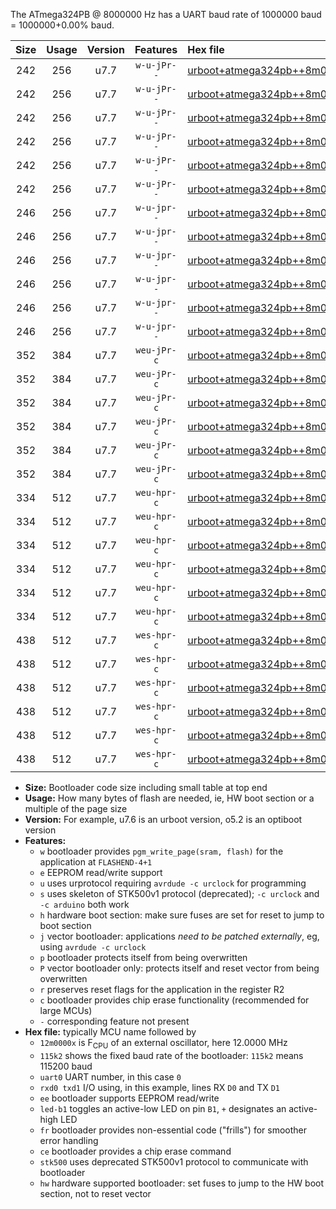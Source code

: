 The ATmega324PB @ 8000000 Hz has a UART baud rate of 1000000 baud = 1000000+0.00% baud.

|Size|Usage|Version|Features|Hex file|
|:-:|:-:|:-:|:-:|:--|
|242|256|u7.7|`w-u-jPr--`|[urboot+atmega324pb++8m0000x+1000k0_uart0_rxd0_txd1_led+b0.hex](https://raw.githubusercontent.com/stefanrueger/urboot.hex/main/cores/mightycore/atmega324pb/external_oscillator/fcpu++8m0000_Hz/br+1000k0_bps/urboot+atmega324pb++8m0000x+1000k0_uart0_rxd0_txd1_led+b0.hex)|
|242|256|u7.7|`w-u-jPr--`|[urboot+atmega324pb++8m0000x+1000k0_uart0_rxd0_txd1_led+b7.hex](https://raw.githubusercontent.com/stefanrueger/urboot.hex/main/cores/mightycore/atmega324pb/external_oscillator/fcpu++8m0000_Hz/br+1000k0_bps/urboot+atmega324pb++8m0000x+1000k0_uart0_rxd0_txd1_led+b7.hex)|
|242|256|u7.7|`w-u-jPr--`|[urboot+atmega324pb++8m0000x+1000k0_uart1_rxd2_txd3_led+b0.hex](https://raw.githubusercontent.com/stefanrueger/urboot.hex/main/cores/mightycore/atmega324pb/external_oscillator/fcpu++8m0000_Hz/br+1000k0_bps/urboot+atmega324pb++8m0000x+1000k0_uart1_rxd2_txd3_led+b0.hex)|
|242|256|u7.7|`w-u-jPr--`|[urboot+atmega324pb++8m0000x+1000k0_uart1_rxd2_txd3_led+b7.hex](https://raw.githubusercontent.com/stefanrueger/urboot.hex/main/cores/mightycore/atmega324pb/external_oscillator/fcpu++8m0000_Hz/br+1000k0_bps/urboot+atmega324pb++8m0000x+1000k0_uart1_rxd2_txd3_led+b7.hex)|
|242|256|u7.7|`w-u-jPr--`|[urboot+atmega324pb++8m0000x+1000k0_uart2_rxe2_txe3_led+b0.hex](https://raw.githubusercontent.com/stefanrueger/urboot.hex/main/cores/mightycore/atmega324pb/external_oscillator/fcpu++8m0000_Hz/br+1000k0_bps/urboot+atmega324pb++8m0000x+1000k0_uart2_rxe2_txe3_led+b0.hex)|
|242|256|u7.7|`w-u-jPr--`|[urboot+atmega324pb++8m0000x+1000k0_uart2_rxe2_txe3_led+b7.hex](https://raw.githubusercontent.com/stefanrueger/urboot.hex/main/cores/mightycore/atmega324pb/external_oscillator/fcpu++8m0000_Hz/br+1000k0_bps/urboot+atmega324pb++8m0000x+1000k0_uart2_rxe2_txe3_led+b7.hex)|
|246|256|u7.7|`w-u-jpr--`|[urboot+atmega324pb++8m0000x+1000k0_uart0_rxd0_txd1_led+b0_fr.hex](https://raw.githubusercontent.com/stefanrueger/urboot.hex/main/cores/mightycore/atmega324pb/external_oscillator/fcpu++8m0000_Hz/br+1000k0_bps/urboot+atmega324pb++8m0000x+1000k0_uart0_rxd0_txd1_led+b0_fr.hex)|
|246|256|u7.7|`w-u-jpr--`|[urboot+atmega324pb++8m0000x+1000k0_uart0_rxd0_txd1_led+b7_fr.hex](https://raw.githubusercontent.com/stefanrueger/urboot.hex/main/cores/mightycore/atmega324pb/external_oscillator/fcpu++8m0000_Hz/br+1000k0_bps/urboot+atmega324pb++8m0000x+1000k0_uart0_rxd0_txd1_led+b7_fr.hex)|
|246|256|u7.7|`w-u-jpr--`|[urboot+atmega324pb++8m0000x+1000k0_uart1_rxd2_txd3_led+b0_fr.hex](https://raw.githubusercontent.com/stefanrueger/urboot.hex/main/cores/mightycore/atmega324pb/external_oscillator/fcpu++8m0000_Hz/br+1000k0_bps/urboot+atmega324pb++8m0000x+1000k0_uart1_rxd2_txd3_led+b0_fr.hex)|
|246|256|u7.7|`w-u-jpr--`|[urboot+atmega324pb++8m0000x+1000k0_uart1_rxd2_txd3_led+b7_fr.hex](https://raw.githubusercontent.com/stefanrueger/urboot.hex/main/cores/mightycore/atmega324pb/external_oscillator/fcpu++8m0000_Hz/br+1000k0_bps/urboot+atmega324pb++8m0000x+1000k0_uart1_rxd2_txd3_led+b7_fr.hex)|
|246|256|u7.7|`w-u-jpr--`|[urboot+atmega324pb++8m0000x+1000k0_uart2_rxe2_txe3_led+b0_fr.hex](https://raw.githubusercontent.com/stefanrueger/urboot.hex/main/cores/mightycore/atmega324pb/external_oscillator/fcpu++8m0000_Hz/br+1000k0_bps/urboot+atmega324pb++8m0000x+1000k0_uart2_rxe2_txe3_led+b0_fr.hex)|
|246|256|u7.7|`w-u-jpr--`|[urboot+atmega324pb++8m0000x+1000k0_uart2_rxe2_txe3_led+b7_fr.hex](https://raw.githubusercontent.com/stefanrueger/urboot.hex/main/cores/mightycore/atmega324pb/external_oscillator/fcpu++8m0000_Hz/br+1000k0_bps/urboot+atmega324pb++8m0000x+1000k0_uart2_rxe2_txe3_led+b7_fr.hex)|
|352|384|u7.7|`weu-jPr-c`|[urboot+atmega324pb++8m0000x+1000k0_uart0_rxd0_txd1_ee_led+b0_fr_ce.hex](https://raw.githubusercontent.com/stefanrueger/urboot.hex/main/cores/mightycore/atmega324pb/external_oscillator/fcpu++8m0000_Hz/br+1000k0_bps/urboot+atmega324pb++8m0000x+1000k0_uart0_rxd0_txd1_ee_led+b0_fr_ce.hex)|
|352|384|u7.7|`weu-jPr-c`|[urboot+atmega324pb++8m0000x+1000k0_uart0_rxd0_txd1_ee_led+b7_fr_ce.hex](https://raw.githubusercontent.com/stefanrueger/urboot.hex/main/cores/mightycore/atmega324pb/external_oscillator/fcpu++8m0000_Hz/br+1000k0_bps/urboot+atmega324pb++8m0000x+1000k0_uart0_rxd0_txd1_ee_led+b7_fr_ce.hex)|
|352|384|u7.7|`weu-jPr-c`|[urboot+atmega324pb++8m0000x+1000k0_uart1_rxd2_txd3_ee_led+b0_fr_ce.hex](https://raw.githubusercontent.com/stefanrueger/urboot.hex/main/cores/mightycore/atmega324pb/external_oscillator/fcpu++8m0000_Hz/br+1000k0_bps/urboot+atmega324pb++8m0000x+1000k0_uart1_rxd2_txd3_ee_led+b0_fr_ce.hex)|
|352|384|u7.7|`weu-jPr-c`|[urboot+atmega324pb++8m0000x+1000k0_uart1_rxd2_txd3_ee_led+b7_fr_ce.hex](https://raw.githubusercontent.com/stefanrueger/urboot.hex/main/cores/mightycore/atmega324pb/external_oscillator/fcpu++8m0000_Hz/br+1000k0_bps/urboot+atmega324pb++8m0000x+1000k0_uart1_rxd2_txd3_ee_led+b7_fr_ce.hex)|
|352|384|u7.7|`weu-jPr-c`|[urboot+atmega324pb++8m0000x+1000k0_uart2_rxe2_txe3_ee_led+b0_fr_ce.hex](https://raw.githubusercontent.com/stefanrueger/urboot.hex/main/cores/mightycore/atmega324pb/external_oscillator/fcpu++8m0000_Hz/br+1000k0_bps/urboot+atmega324pb++8m0000x+1000k0_uart2_rxe2_txe3_ee_led+b0_fr_ce.hex)|
|352|384|u7.7|`weu-jPr-c`|[urboot+atmega324pb++8m0000x+1000k0_uart2_rxe2_txe3_ee_led+b7_fr_ce.hex](https://raw.githubusercontent.com/stefanrueger/urboot.hex/main/cores/mightycore/atmega324pb/external_oscillator/fcpu++8m0000_Hz/br+1000k0_bps/urboot+atmega324pb++8m0000x+1000k0_uart2_rxe2_txe3_ee_led+b7_fr_ce.hex)|
|334|512|u7.7|`weu-hpr-c`|[urboot+atmega324pb++8m0000x+1000k0_uart0_rxd0_txd1_ee_led+b0_fr_ce_hw.hex](https://raw.githubusercontent.com/stefanrueger/urboot.hex/main/cores/mightycore/atmega324pb/external_oscillator/fcpu++8m0000_Hz/br+1000k0_bps/urboot+atmega324pb++8m0000x+1000k0_uart0_rxd0_txd1_ee_led+b0_fr_ce_hw.hex)|
|334|512|u7.7|`weu-hpr-c`|[urboot+atmega324pb++8m0000x+1000k0_uart0_rxd0_txd1_ee_led+b7_fr_ce_hw.hex](https://raw.githubusercontent.com/stefanrueger/urboot.hex/main/cores/mightycore/atmega324pb/external_oscillator/fcpu++8m0000_Hz/br+1000k0_bps/urboot+atmega324pb++8m0000x+1000k0_uart0_rxd0_txd1_ee_led+b7_fr_ce_hw.hex)|
|334|512|u7.7|`weu-hpr-c`|[urboot+atmega324pb++8m0000x+1000k0_uart1_rxd2_txd3_ee_led+b0_fr_ce_hw.hex](https://raw.githubusercontent.com/stefanrueger/urboot.hex/main/cores/mightycore/atmega324pb/external_oscillator/fcpu++8m0000_Hz/br+1000k0_bps/urboot+atmega324pb++8m0000x+1000k0_uart1_rxd2_txd3_ee_led+b0_fr_ce_hw.hex)|
|334|512|u7.7|`weu-hpr-c`|[urboot+atmega324pb++8m0000x+1000k0_uart1_rxd2_txd3_ee_led+b7_fr_ce_hw.hex](https://raw.githubusercontent.com/stefanrueger/urboot.hex/main/cores/mightycore/atmega324pb/external_oscillator/fcpu++8m0000_Hz/br+1000k0_bps/urboot+atmega324pb++8m0000x+1000k0_uart1_rxd2_txd3_ee_led+b7_fr_ce_hw.hex)|
|334|512|u7.7|`weu-hpr-c`|[urboot+atmega324pb++8m0000x+1000k0_uart2_rxe2_txe3_ee_led+b0_fr_ce_hw.hex](https://raw.githubusercontent.com/stefanrueger/urboot.hex/main/cores/mightycore/atmega324pb/external_oscillator/fcpu++8m0000_Hz/br+1000k0_bps/urboot+atmega324pb++8m0000x+1000k0_uart2_rxe2_txe3_ee_led+b0_fr_ce_hw.hex)|
|334|512|u7.7|`weu-hpr-c`|[urboot+atmega324pb++8m0000x+1000k0_uart2_rxe2_txe3_ee_led+b7_fr_ce_hw.hex](https://raw.githubusercontent.com/stefanrueger/urboot.hex/main/cores/mightycore/atmega324pb/external_oscillator/fcpu++8m0000_Hz/br+1000k0_bps/urboot+atmega324pb++8m0000x+1000k0_uart2_rxe2_txe3_ee_led+b7_fr_ce_hw.hex)|
|438|512|u7.7|`wes-hpr-c`|[urboot+atmega324pb++8m0000x+1000k0_uart0_rxd0_txd1_ee_led+b0_fr_ce_stk500_hw.hex](https://raw.githubusercontent.com/stefanrueger/urboot.hex/main/cores/mightycore/atmega324pb/external_oscillator/fcpu++8m0000_Hz/br+1000k0_bps/urboot+atmega324pb++8m0000x+1000k0_uart0_rxd0_txd1_ee_led+b0_fr_ce_stk500_hw.hex)|
|438|512|u7.7|`wes-hpr-c`|[urboot+atmega324pb++8m0000x+1000k0_uart0_rxd0_txd1_ee_led+b7_fr_ce_stk500_hw.hex](https://raw.githubusercontent.com/stefanrueger/urboot.hex/main/cores/mightycore/atmega324pb/external_oscillator/fcpu++8m0000_Hz/br+1000k0_bps/urboot+atmega324pb++8m0000x+1000k0_uart0_rxd0_txd1_ee_led+b7_fr_ce_stk500_hw.hex)|
|438|512|u7.7|`wes-hpr-c`|[urboot+atmega324pb++8m0000x+1000k0_uart1_rxd2_txd3_ee_led+b0_fr_ce_stk500_hw.hex](https://raw.githubusercontent.com/stefanrueger/urboot.hex/main/cores/mightycore/atmega324pb/external_oscillator/fcpu++8m0000_Hz/br+1000k0_bps/urboot+atmega324pb++8m0000x+1000k0_uart1_rxd2_txd3_ee_led+b0_fr_ce_stk500_hw.hex)|
|438|512|u7.7|`wes-hpr-c`|[urboot+atmega324pb++8m0000x+1000k0_uart1_rxd2_txd3_ee_led+b7_fr_ce_stk500_hw.hex](https://raw.githubusercontent.com/stefanrueger/urboot.hex/main/cores/mightycore/atmega324pb/external_oscillator/fcpu++8m0000_Hz/br+1000k0_bps/urboot+atmega324pb++8m0000x+1000k0_uart1_rxd2_txd3_ee_led+b7_fr_ce_stk500_hw.hex)|
|438|512|u7.7|`wes-hpr-c`|[urboot+atmega324pb++8m0000x+1000k0_uart2_rxe2_txe3_ee_led+b0_fr_ce_stk500_hw.hex](https://raw.githubusercontent.com/stefanrueger/urboot.hex/main/cores/mightycore/atmega324pb/external_oscillator/fcpu++8m0000_Hz/br+1000k0_bps/urboot+atmega324pb++8m0000x+1000k0_uart2_rxe2_txe3_ee_led+b0_fr_ce_stk500_hw.hex)|
|438|512|u7.7|`wes-hpr-c`|[urboot+atmega324pb++8m0000x+1000k0_uart2_rxe2_txe3_ee_led+b7_fr_ce_stk500_hw.hex](https://raw.githubusercontent.com/stefanrueger/urboot.hex/main/cores/mightycore/atmega324pb/external_oscillator/fcpu++8m0000_Hz/br+1000k0_bps/urboot+atmega324pb++8m0000x+1000k0_uart2_rxe2_txe3_ee_led+b7_fr_ce_stk500_hw.hex)|

- **Size:** Bootloader code size including small table at top end
- **Usage:** How many bytes of flash are needed, ie, HW boot section or a multiple of the page size
- **Version:** For example, u7.6 is an urboot version, o5.2 is an optiboot version
- **Features:**
  + `w` bootloader provides `pgm_write_page(sram, flash)` for the application at `FLASHEND-4+1`
  + `e` EEPROM read/write support
  + `u` uses urprotocol requiring `avrdude -c urclock` for programming
  + `s` uses skeleton of STK500v1 protocol (deprecated); `-c urclock` and `-c arduino` both work
  + `h` hardware boot section: make sure fuses are set for reset to jump to boot section
  + `j` vector bootloader: applications *need to be patched externally*, eg, using `avrdude -c urclock`
  + `p` bootloader protects itself from being overwritten
  + `P` vector bootloader only: protects itself and reset vector from being overwritten
  + `r` preserves reset flags for the application in the register R2
  + `c` bootloader provides chip erase functionality (recommended for large MCUs)
  + `-` corresponding feature not present
- **Hex file:** typically MCU name followed by
  + `12m0000x` is F<sub>CPU</sub> of an external oscillator, here 12.0000 MHz
  + `115k2` shows the fixed baud rate of the bootloader: `115k2` means 115200 baud
  + `uart0` UART number, in this case `0`
  + `rxd0 txd1` I/O using, in this example, lines RX `D0` and TX `D1`
  + `ee` bootloader supports EEPROM read/write
  + `led-b1` toggles an active-low LED on pin `B1`, `+` designates an active-high LED
  + `fr` bootloader provides non-essential code ("frills") for smoother error handling
  + `ce` bootloader provides a chip erase command
  + `stk500` uses deprecated STK500v1 protocol to communicate with bootloader
  + `hw` hardware supported bootloader: set fuses to jump to the HW boot section, not to reset vector
